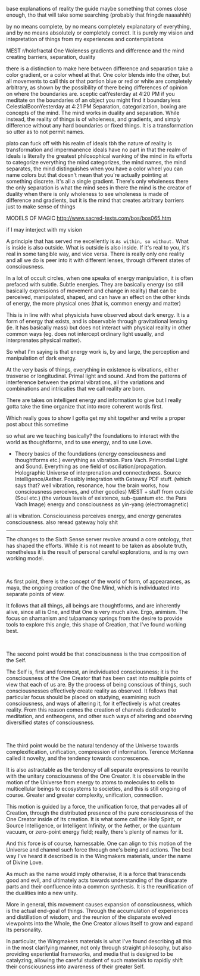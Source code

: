 base explanations of reality
	the guide
	maybe something that comes close enough, tho that will take some searching (probably that fringde naaaahhh)

by no means complete, by no means completely explanatory of everything, and by no means absolutely or completely correct. It is purely my vision and intepretation of things from my experiences and contemplations

MEST
r/holofractal
One Woleness
gradients and difference and the mind creating barriers, separation, duality

there is a distinction to make here between difference and separation
take a color gradient, or a color wheel at that. One color blends into the other, but all movements to call this or that portion blue or red or white are completely arbitrary, as shown by the possibility of there being differences of opinion on where the boundaries are.
sceptic catYesterday at 4:20 PM
if you meditate on the boundaries of an object you might find it boundaryless
CelestialBoonYesterday at 4:21 PM
Separation, categorization, boxing are concepts of the mind. The mind works in duality and separation.
While instead, the reality of things is of wholeness, and gradients, and simply difference without any hard boundaries or fixed things. It is a transformation so utter as to not permit names.

plato can fuck off with his realm of ideals tbh
the nature of reality is transformation and impermanence
ideals have no part in that
the realm of ideals is literally the greatest philosophical wanking of the mind in its efforts to categorize everything
the mind categorizes, the mind names, the mind separates, the mind distinguishes
when you have a color wheel you can name colors but that doesn't mean that you're actually pointing at something discrete. It's all a single gradient. There's only wholeness there
the only separation is what the mind sees in there
the mind is the creator of duality
when there is only wholeness to see
wholeness is made of difference and gradients, but it is the mind that creates arbitrary barriers just to make sense of things

MODELS OF MAGIC
http://www.sacred-texts.com/bos/bos065.htm

if I may interject with my vision

A principle that has served me excellently is `As within, so without.` What is inside is also outside. What is outside is also inside. If it's real to you, it's real in some tangible way, and vice versa. There is really only one reality and all we do is peer into it with different lenses, through different states of consciousness.

In a lot of occult circles, when one speaks of energy manipulation, it is often prefaced with subtle. Subtle energies. They are basically energy (so still basically expressions of movement and change in reality) that can be perceived, manipulated, shaped, and can have an effect on the other kinds of energy, the more physical ones (that is, common energy and matter)

This is in line with what physicists have observed about dark energy. It is a form of energy that exists, and is observable through gravitational lensing (ie. it has basically mass) but does not interact with physical reality in other common ways (eg. does not intercept ordinary light usually, and interprenates physical matter).

So what I'm saying is that energy work is, by and large, the perception and manipulation of dark energy.

At the very basis of things, everything in existence is vibrations, either trasverse or longitudinal. Primal light and sound. And from the patterns of interference between the primal vibrations, all the variations and combinations and intricaties that we call reality are born. 

There are takes on intelligent energy and information to give but I really gotta take the time organize that into more coherent words first.

Which really goes to show I gotta get my shit together and write a proper post about this sometime



so what are we teaching basically? the foundations to interact with the world as thoughtforms, and to use energy, and to use Love.


- Theory basics of the foundations (energy consciousness and thoughtforms etc.)
everything as vibration. Para Vach. Primordial Light and Sound. Everything as one field of oscillation/propagation. Holographic Universe of interprenation and connectedness. Source Intelligence/Aether. Possibly integration with Gateway PDF stuff. (which says that? well vibration, resonance, how the brain works, how consciousness perceives, and other goodies)
MEST + stuff from outside (Soul etc.) (the various levels of existence, sub-quantum etc. the Para Vach Image)
energy and consciousness as yin-yang (electromagnetic)

all is vibration. Consciousness perceives energy, and energy generates consciousness. also reread gateway holy shit

-------

The changes to the Sixth Sense server revolve around a core ontology, that has shaped the efforts. While it is not meant to be taken as absolute truth, nonetheless it is the result of personal careful explorations, and is my own working model.

<br>


As first point, there is the concept of the world of form, of appearances, as maya, the ongoing creation of the One Mind, which is individuated into separate points of view.

It follows that all things, all beings are thoughtforms, and are inherently alive, since all is One, and that One is very much alive. Ergo, animism.
The focus on shamanism and tulpamancy springs from the desire to provide tools to explore this angle, this shape of Creation, that I've found working best. 

<br>

The second point would be that consciousness is the true composition of the Self.

The Self is, first and foremost, an individuated consciousness; it is the consciousness of the One Creator that has been cast into multiple points of view that each of us are. By the process of being conscious of things, such consciousnesses effectively create reality as observed.
It follows that particular focus should be placed on studying, examining such consciousness, and ways of altering it, for it effectively is what creates reality. From this reason comes the creation of channels dedicated to meditation, and entheogens, and other such ways of altering and observing diversified states of consciousness.

<br>

The third point would be the natural tendency of the Universe towards complexification, unification, compression of information. Terence McKenna called it novelty, and the tendency towards concrescence.

It is also astractable as the tendency of all separate expressions to reunite with the unitary consciousness of the One Creator. It is observable in the motion of the Universe from energy to atoms to molecules to cells to multicellular beings to ecosystems to societies, and this is still ongoing of course. Greater and greater complexity, unification, connection.

This motion is guided by a force, the unification force, that pervades all of Creation, through the distributed presence of the pure consciousness of the One Creator inside of Its creation. It is what some call the Holy Spirit, or Source Intelligence, or Intelligent Infinity, or the Aether, or the quantum vacuum, or zero-point energy field; really, there's plenty of names for it.

And this force is of course, harnessable. One can align to this motion of the Universe and channel such force through one's being and actions. The best way I've heard it described is in the Wingmakers materials, under the name of Divine Love.

As much as the name would imply otherwise, it is a force that transcends good and evil, and ultimately acts towards understanding of the disparate parts and their confluence into a common synthesis. It is the reunification of the dualities into a new unity.

More in general, this movement causes expansion of consciousness, which is the actual end-goal of things. Through the accumulation of experiences and distillation of wisdom, and the reunion of the disparate evolved viewpoints into the Whole, the One Creator allows Itself to grow and expand Its personality.

In particular, the Wingmakers materials is what I've found describing all this in the most clarifying manner, not only through straight philosophy, but also providing experiential frameworks, and media that is designed to be catalyzing, allowing the careful student of such materials to rapidly shift their consciousness into awareness of their greater Self.



